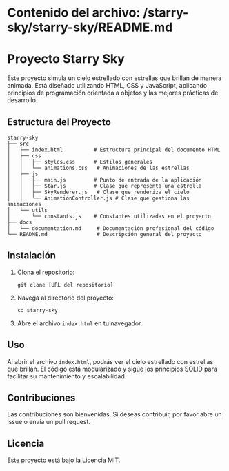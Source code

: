 # Contenido del archivo: /starry-sky/starry-sky/README.md

# Proyecto Starry Sky

Este proyecto simula un cielo estrellado con estrellas que brillan de manera animada. Está diseñado utilizando HTML, CSS y JavaScript, aplicando principios de programación orientada a objetos y las mejores prácticas de desarrollo.

## Estructura del Proyecto

```
starry-sky
├── src
│   ├── index.html          # Estructura principal del documento HTML
│   ├── css
│   │   ├── styles.css      # Estilos generales
│   │   └── animations.css   # Animaciones de las estrellas
│   ├── js
│   │   ├── main.js         # Punto de entrada de la aplicación
│   │   ├── Star.js         # Clase que representa una estrella
│   │   ├── SkyRenderer.js   # Clase que renderiza el cielo
│   │   └── AnimationController.js # Clase que gestiona las animaciones
│   └── utils
│       └── constants.js    # Constantes utilizadas en el proyecto
├── docs
│   └── documentation.md     # Documentación profesional del código
└── README.md                # Descripción general del proyecto
```

## Instalación

1. Clona el repositorio:
   ```
   git clone [URL del repositorio]
   ```
2. Navega al directorio del proyecto:
   ```
   cd starry-sky
   ```
3. Abre el archivo `index.html` en tu navegador.

## Uso

Al abrir el archivo `index.html`, podrás ver el cielo estrellado con estrellas que brillan. El código está modularizado y sigue los principios SOLID para facilitar su mantenimiento y escalabilidad.

## Contribuciones

Las contribuciones son bienvenidas. Si deseas contribuir, por favor abre un issue o envía un pull request.

## Licencia

Este proyecto está bajo la Licencia MIT.
